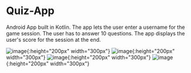 # Quiz-App
Android App built in Kotlin. The app lets the user enter a username for the game session. The user has to answer 10 questions. The app displays the user's score for the 
session at the end. 

![image](https://user-images.githubusercontent.com/101402611/215225501-4bb9b5b5-bd0a-4f7e-b139-b241782497f4.png){:height="200px" width="300px"}
![image](https://user-images.githubusercontent.com/101402611/215225568-ae64f958-4a7f-4f04-ac8b-4a08c6e91822.png){:height="200px" width="300px"}
![image](https://user-images.githubusercontent.com/101402611/215225598-5b9587ea-d120-4aad-8e46-f8c72fc43fa2.png){:height="200px" width="300px"}
![image](https://user-images.githubusercontent.com/101402611/215225258-6136e362-0ad6-4f95-a6dd-ed081d011aec.png){:height="200px" width="300px"}


